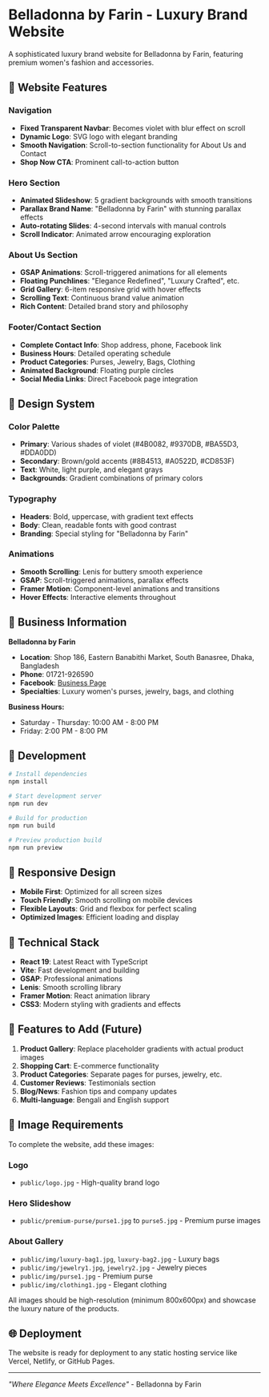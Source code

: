 # Belladonna by Farin - Luxury Brand Website

A sophisticated luxury brand website for Belladonna by Farin, featuring premium women's fashion and accessories.

## 🌟 Website Features

### Navigation
- **Fixed Transparent Navbar**: Becomes violet with blur effect on scroll
- **Dynamic Logo**: SVG logo with elegant branding
- **Smooth Navigation**: Scroll-to-section functionality for About Us and Contact
- **Shop Now CTA**: Prominent call-to-action button

### Hero Section
- **Animated Slideshow**: 5 gradient backgrounds with smooth transitions
- **Parallax Brand Name**: "Belladonna by Farin" with stunning parallax effects
- **Auto-rotating Slides**: 4-second intervals with manual controls
- **Scroll Indicator**: Animated arrow encouraging exploration

### About Us Section
- **GSAP Animations**: Scroll-triggered animations for all elements
- **Floating Punchlines**: "Elegance Redefined", "Luxury Crafted", etc.
- **Grid Gallery**: 6-item responsive grid with hover effects
- **Scrolling Text**: Continuous brand value animation
- **Rich Content**: Detailed brand story and philosophy

### Footer/Contact Section
- **Complete Contact Info**: Shop address, phone, Facebook link
- **Business Hours**: Detailed operating schedule
- **Product Categories**: Purses, Jewelry, Bags, Clothing
- **Animated Background**: Floating purple circles
- **Social Media Links**: Direct Facebook page integration

## 🎨 Design System

### Color Palette
- **Primary**: Various shades of violet (#4B0082, #9370DB, #BA55D3, #DDA0DD)
- **Secondary**: Brown/gold accents (#8B4513, #A0522D, #CD853F)
- **Text**: White, light purple, and elegant grays
- **Backgrounds**: Gradient combinations of primary colors

### Typography
- **Headers**: Bold, uppercase, with gradient text effects
- **Body**: Clean, readable fonts with good contrast
- **Branding**: Special styling for "Belladonna by Farin"

### Animations
- **Smooth Scrolling**: Lenis for buttery smooth experience
- **GSAP**: Scroll-triggered animations, parallax effects
- **Framer Motion**: Component-level animations and transitions
- **Hover Effects**: Interactive elements throughout

## 🏪 Business Information

**Belladonna by Farin**
- **Location**: Shop 186, Eastern Banabithi Market, South Banasree, Dhaka, Bangladesh
- **Phone**: 01721-926590
- **Facebook**: [Business Page](https://www.facebook.com/profile.php?id=100094556935941)
- **Specialties**: Luxury women's purses, jewelry, bags, and clothing

**Business Hours:**
- Saturday - Thursday: 10:00 AM - 8:00 PM
- Friday: 2:00 PM - 8:00 PM

## 🚀 Development

```bash
# Install dependencies
npm install

# Start development server
npm run dev

# Build for production
npm run build

# Preview production build
npm run preview
```

## 📱 Responsive Design

- **Mobile First**: Optimized for all screen sizes
- **Touch Friendly**: Smooth scrolling on mobile devices
- **Flexible Layouts**: Grid and flexbox for perfect scaling
- **Optimized Images**: Efficient loading and display

## 🔧 Technical Stack

- **React 19**: Latest React with TypeScript
- **Vite**: Fast development and building
- **GSAP**: Professional animations
- **Lenis**: Smooth scrolling library
- **Framer Motion**: React animation library
- **CSS3**: Modern styling with gradients and effects

## 🎯 Features to Add (Future)

1. **Product Gallery**: Replace placeholder gradients with actual product images
2. **Shopping Cart**: E-commerce functionality
3. **Product Categories**: Separate pages for purses, jewelry, etc.
4. **Customer Reviews**: Testimonials section
5. **Blog/News**: Fashion tips and company updates
6. **Multi-language**: Bengali and English support

## 📸 Image Requirements

To complete the website, add these images:

### Logo
- `public/logo.jpg` - High-quality brand logo

### Hero Slideshow
- `public/premium-purse/purse1.jpg` to `purse5.jpg` - Premium purse images

### About Gallery
- `public/img/luxury-bag1.jpg`, `luxury-bag2.jpg` - Luxury bags
- `public/img/jewelry1.jpg`, `jewelry2.jpg` - Jewelry pieces
- `public/img/purse1.jpg` - Premium purse
- `public/img/clothing1.jpg` - Elegant clothing

All images should be high-resolution (minimum 800x600px) and showcase the luxury nature of the products.

## 🌐 Deployment

The website is ready for deployment to any static hosting service like Vercel, Netlify, or GitHub Pages.

---

*"Where Elegance Meets Excellence"* - Belladonna by Farin
